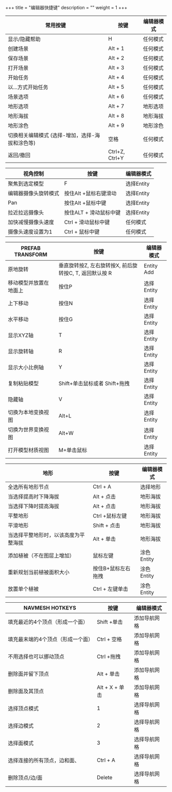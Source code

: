 +++
title = "编辑器快捷键"
description = ""
weight = 1
+++

| 常用按键                           | 按键               | 编辑器模式 |
| ------------------------------ | ---------------- | ----- |
| 显示/隐藏帮助                        | H                | 任何模式  |
| 创建场景                           | Alt \+ 1         | 任何模式  |
| 保存场景                           | Alt \+ 2         | 任何模式  |
| 打开场景                           | Alt \+ 3         | 任何模式  |
| 开始任务                           | Alt \+ 4         | 任何模式  |
| 以…方式开始任务                       | Alt \+ 5         | 任何模式  |
| 场景选项                           | Alt \+ 6         | 任何模式  |
| 地形选项                           | Alt \+ 7         | 地形选项  |
| 地形海拔                           | Alt \+ 8         | 地形海拔  |
| 地形涂色                           | Alt \+ 9         | 地形涂色  |
| 切换相关编辑模式 \(选择\-增加，选择\-海拔和涂色等\) | 空格               | 任何模式  |
| 返回/撤回                          | Ctrl\+Z, Ctrl\+Y | 任何模式  |

| 视角控制       | 按键              | 编辑器模式    |
| ---------- | --------------- | -------- |
| 聚焦到选定模型    | F               | 选择Entity |
| 编辑器摄像头旋转模式 | 按住Alt  \+鼠标右键滑动 | 选择Entity |
| Pan        | 按住Alt  \+鼠标中键   | 选择Entity |
| 拉近拉远摄像头    | 按住ALT \+ 滑动鼠标中键 | 选择Entity |
| 加快减慢摄像头速度  | Ctrl \+ 滑动鼠标中键  | 任何模式     |
| 摄像头速度设置为1  | Ctrl \+ 鼠标中键    | 任何模式     |

| PREFAB TRANSFORM | 按键                                 | 编辑器模式      |
| ---------------- | ---------------------------------- | ---------- |
| 原地旋转             | 垂直旋转按Z, 左右旋转按X, 前后旋转按C, T, 返回默认按 R | Entity Add |
| 移动模型并放置在地面上      | 按住P                                | 选择Entity   |
| 上下移动             | 按住N                                | 选择Entity   |
| 水平移动             | 按住G                                | 选择Entity   |
| 显示XYZ轴           | T                                  | 选择Entity   |
| 显示旋转轴            | R                                  | 选择Entity   |
| 显示大小比例轴          | Y                                  | 选择Entity   |
| 复制粘贴模型           | Shift\+单击鼠标或者 Shift\+拖拽            | 选择Entity   |
| 隐藏轴              | V                                  | 选择Entity   |
| 切换为本地变换视图        | Alt\+L                             | 选择Entity   |
| 切换为世界变换视图        | Alt\+W                             | 选择Entity   |
| 打开模型材质视图         | M\+单击鼠标                            | 选择Entity   |

| 地形                 | 按键           | 编辑器模式    |
| ------------------ | ------------ | -------- |
| 全选所有地形节点           | Ctrl \+ A    | 选择地形     |
| 当选择提高时下降海拔         | Alt \+ 点击    | 地形海拔     |
| 当选择下降时提高海拔         | Alt \+ 点击    | 地形海拔     |
| 平整地形               | Ctrl \+鼠标左键  | 地形海拔     |
| 平滑地形               | Shift \+ 点击  | 地形海拔     |
| 当选择平整地形时，以该高度为平整海拔 | Alt \+ 单击    | 地形海拔     |
| 添加植被（不在图层上增加）      | 鼠标左键         | 涂色Entity |
| 重新规划当前植被面积大小       | 按住B\+鼠标左右拖拽  | 涂色Entity |
| 放置单个植被             | Ctrl \+ 左键单击 | 涂色Entity |

| NAVMESH HOTKEYS   | 按键             | 编辑器模式  |
| ----------------- | -------------- | ------ |
| 填充最近的4个顶点（形成一个面）  | Shift \+单击     | 添加导航网格 |
| 填充最末端的4个顶点（形成一个面） | Ctrl \+ 空格     | 添加导航网格 |
| 不用选择也可以挪动顶点       | Ctrl \+拖拽      | 添加导航网格 |
| 删除面并留下顶点          | Alt \+ 单击      | 添加导航网格 |
| 删除面及其顶点           | Alt \+ X \+ 单击 | 添加导航网格 |
| 选择顶点模式            | 1              | 选择导航网格 |
| 选择边模式             | 2              | 选择导航网格 |
| 选择面模式             | 3              | 选择导航网格 |
| 选择连接的所有顶点，边和面、    | Ctrl \+ A      | 选择导航网格 |
| 删除顶点/边/面          | Delete         | 选择导航网格 |

